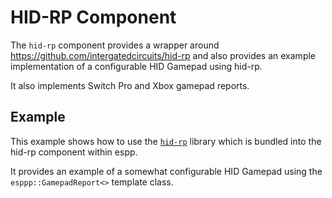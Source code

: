 # HID-RP Component

The `hid-rp` component provides a wrapper around
https://github.com/intergatedcircuits/hid-rp and also provides an example
implementation of a configurable HID Gamepad using hid-rp.

It also implements Switch Pro and Xbox gamepad reports.

## Example

This example shows how to use the
[`hid-rp`](https://github.com/intergatedcircuits/hid-rp) library which is
bundled into the hid-rp component within espp.

It provides an example of a somewhat configurable HID Gamepad using the
`esppp::GamepadReport<>` template class.

